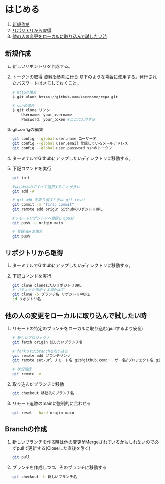 # はじめる

1. [新規作成](#新規作成)
2. [リポジトリから取得](#リポジトリから取得)
3. [他の人の変更をローカルに取り込んで試したい時](#他の人の変更をローカルに取り込んで試したい時)

## 新規作成

1. 新しいリポジトリを作成する。
2. トークンの取得
  [資料を参考に行う](https://docs.github.com/ja/github/authenticating-to-github/keeping-your-account-and-data-secure/creating-a-personal-access-token)
  以下のような場合に使用する。発行されたパスワードはメモしておくこと。

    ```bash
    # httpの場合
    $ git clone https://github.com/username/repo.git

    # sshの場合
    $ git clone リンク
        Username: your_username
        Password: your_token #ここに入力する
    ```
3. gitconfigの編集

    ```bash
    git config --global user.name ユーザー名
    git config --global user.email 登録しているメールアドレス
    git config --global user.password sshのトークン
    ```
4. ターミナルでGithubにアップしたいディレクトリに移動する。
5. 下記コマンドを実行

    ```bash
    git init

    #はじめなのですべて選択することが多い
    git add -A

    # git add を取り消すときは git reset
    git commit -m "first commit"
    git remote add origin GithubのリポジトリURL

    #リモートリポジトリへ登録してpush
    git push -u origin main

    # 登録済みの場合
    git push
    ```

## リポジトリから取得

1. ターミナルでGithubにアップしたいディレクトリに移動する。
2. 下記コマンドを実行

    ```bash
    git clone cloneしたいリポジトリURL
    # ブランチを指定する場合は下
    git clone -b ブランチ名 リポジトリのURL
    cd リポジトリ名
    ```

## 他の人の変更をローカルに取り込んで試したい時

1. リモートの特定のブランチをローカルに取り込む(pullするより安全)

    ```bash
    # 新しいプロジェクト
    git fetch origin 試したいブランチ名

    # forkされたbranchを取り込む
    git remote add ブランチリンク
    git remote set-url リモート名 git@github.com:ユーザー名/プロジェクト名.git

    # 状況確認
    git remote -v
    ```
2. 取り込んだブランチに移動

    ```bash
    git checkout 移動先のブランチ名
    ```
3. リモート追跡のmainに強制的に合わせる

    ```bash
    git reset --hard origin main
    ```

## Branchの作成

1. 新しいブランチを作る時は他の変更がMergeされているかもしれないので必ずpullで更新する(Cloneした直後を除く)

    ```bash
    git pull
    ```
2. ブランチを作成しつつ、そのブランチに移動する

    ```bash
    git checkout -b 新しいブランチ名
    ```
